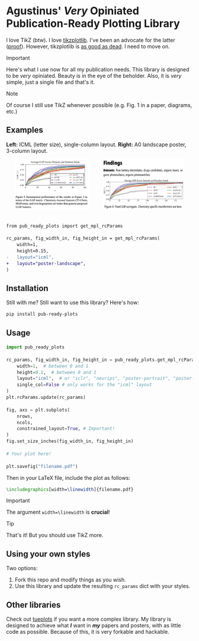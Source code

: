 # Agustinus' _Very_ Opiniated Publication-Ready Plotting Library

I love TikZ (btw). I love [tikzplotlib](https://github.com/nschloe/tikzplotlib). I've been an
advocate for the latter ([proof](https://agustinus.kristia.de/blog/plotting/)). However, tikzplotlib is [as good as dead](https://github.com/nschloe/tikzplotlib/commits/main/). I need to move on.

> [!IMPORTANT]
> Here's what I use now for all my publication needs. This library is designed to be
> _*very*_ opiniated. Beauty is in the eye of the beholder. Also, it is _very_ simple,
> just a single file and that's it.

> [!NOTE]
> Of course I still use TikZ whenever possible (e.g. Fig. 1 in a paper, diagrams, etc.)

## Examples

**Left:** ICML (letter size), single-column layout. **Right:** A0 landscape poster, 3-column layout.

<div align="center">
    <img src="imgs/example_paper.png" width="40%"> &nbsp &nbsp &nbsp &nbsp <img src="imgs/example_poster.png" width="43.7%">
</div>

<br />

```diff
from pub_ready_plots import get_mpl_rcParams

rc_params, fig_width_in, fig_height_in = get_mpl_rcParams(
    width=1,
    height=0.15,
-   layout="icml",
+   layout="poster-landscape",
)
```

## Installation

Still with me? Still want to use this library? Here's how:

```bash
pip install pub-ready-plots
```

## Usage

```python
import pub_ready_plots

rc_params, fig_width_in, fig_height_in = pub_ready_plots.get_mpl_rcParams(
    width=1,  # between 0 and 1
    height=0.1,  # between 0 and 1
    layout="icml",  # or "iclr", "neurips", "poster-portrait", "poster-landscape"
    single_col=False # only works for the "icml" layout
)
plt.rcParams.update(rc_params)

fig, axs = plt.subplots(
    nrows,
    ncols,
    constrained_layout=True, # Important!
)
fig.set_size_inches(fig_width_in, fig_height_in)

# Your plot here!

plt.savefig("filename.pdf")
```

Then in your LaTeX file, include the plot as follows:

```tex
\includegraphics[width=\linewidth]{filename.pdf}
```

> [!IMPORTANT]
> The argument `width=\linewidth` is **crucial**!

> [!TIP]
> That's it! But you should use TikZ more.

## Using your own styles

Two options:

1. Fork this repo and modify things as you wish.
2. Use this library and update the resulting `rc_params` dict with your styles.

## Other libraries

Check out [tueplots](https://github.com/pnkraemer/tueplots) if you want a more complex
library. My library is designed to achieve what **_I_** want in **_my_** papers and
posters, with as little code as possible. Because of this, it is very forkable and hackable.
